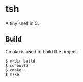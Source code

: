 # tsh

A tiny shell in C.

## Build

Cmake is used to build the project.
```shell
$ mkdir build
$ cd build
$ cmake ..
$ make
```
